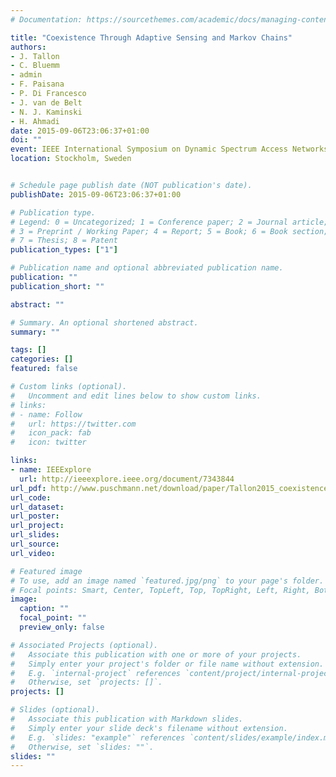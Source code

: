 ```yaml
---
# Documentation: https://sourcethemes.com/academic/docs/managing-content/

title: "Coexistence Through Adaptive Sensing and Markov Chains"
authors:
- J. Tallon
- C. Bluemm
- admin
- F. Paisana
- P. Di Francesco
- J. van de Belt
- N. J. Kaminski
- H. Ahmadi
date: 2015-09-06T23:06:37+01:00
doi: ""
event: IEEE International Symposium on Dynamic Spectrum Access Networks (DySPAN)
location: Stockholm, Sweden


# Schedule page publish date (NOT publication's date).
publishDate: 2015-09-06T23:06:37+01:00

# Publication type.
# Legend: 0 = Uncategorized; 1 = Conference paper; 2 = Journal article;
# 3 = Preprint / Working Paper; 4 = Report; 5 = Book; 6 = Book section;
# 7 = Thesis; 8 = Patent
publication_types: ["1"]

# Publication name and optional abbreviated publication name.
publication: ""
publication_short: ""

abstract: ""  

# Summary. An optional shortened abstract.
summary: ""

tags: []
categories: []
featured: false

# Custom links (optional).
#   Uncomment and edit lines below to show custom links.
# links:
# - name: Follow
#   url: https://twitter.com
#   icon_pack: fab
#   icon: twitter

links:
- name: IEEExplore
  url: http://ieeexplore.ieee.org/document/7343844
url_pdf: http://www.puschmann.net/download/paper/Tallon2015_coexistence_through_adaptive_sensing.pdf
url_code:
url_dataset:
url_poster:
url_project:
url_slides:
url_source:
url_video:

# Featured image
# To use, add an image named `featured.jpg/png` to your page's folder. 
# Focal points: Smart, Center, TopLeft, Top, TopRight, Left, Right, BottomLeft, Bottom, BottomRight.
image:
  caption: ""
  focal_point: ""
  preview_only: false

# Associated Projects (optional).
#   Associate this publication with one or more of your projects.
#   Simply enter your project's folder or file name without extension.
#   E.g. `internal-project` references `content/project/internal-project/index.md`.
#   Otherwise, set `projects: []`.
projects: []

# Slides (optional).
#   Associate this publication with Markdown slides.
#   Simply enter your slide deck's filename without extension.
#   E.g. `slides: "example"` references `content/slides/example/index.md`.
#   Otherwise, set `slides: ""`.
slides: ""
---
```


